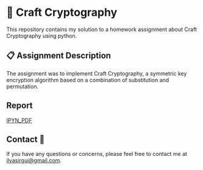 # 📜 Craft Cryptography

This repository contains my solution to a homework assignment about Craft Cryptography using python.

## 📋 Assignment Description

The assignment was to implement Craft Cryptography, a symmetric key encryption algorithm based on a combination of substitution and permutation. 

## Report

[IPYN_PDF](https://github.com/Daeels/Craft-Cryptography/blob/main/Report_TP_N%C2%B0_01_Craft_Cryptography.pdf)

## Contact 📧
If you have any questions or concerns, please feel free to contact me at [ilyasirgui@gmail.com](mailto:ilyasirgui@gmail.com).

